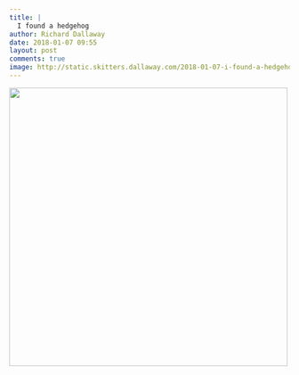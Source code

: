 ```yaml
---
title: |
  I found a hedgehog
author: Richard Dallaway
date: 2018-01-07 09:55
layout: post
comments: true
image: http://static.skitters.dallaway.com/2018-01-07-i-found-a-hedgehog-thumb-1-IMG-4486.JPG
---
```


<div>
        <a href="http://static.skitters.dallaway.com/2018-01-07-i-found-a-hedgehog-fullsize-1-IMG-4486.JPG">
          <img src="http://static.skitters.dallaway.com/2018-01-07-i-found-a-hedgehog-thumb-1-IMG-4486.JPG" width="500" height="500"/>
        </a>
      </div>


  
      